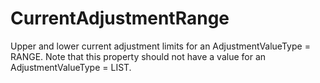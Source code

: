 CurrentAdjustmentRange
======================

Upper and lower current adjustment limits for an AdjustmentValueType = RANGE. Note that this property should not have a value for an  AdjustmentValueType = LIST.
